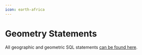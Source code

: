 ```yaml
---
icon: earth-africa
---
```


# Geometry Statements

All geographic and geometric SQL statements [can be found here](../../sql-statements/geometry-constructors/).

